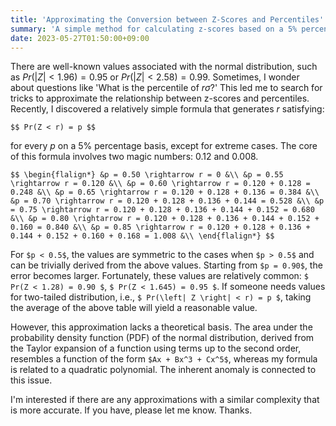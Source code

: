 ```yaml
---
title: 'Approximating the Conversion between Z-Scores and Percentiles'
summary: 'A simple method for calculating z-scores based on a 5% percentage basis'
date: 2023-05-27T01:50:00+09:00
---
```


There are well-known values associated with the normal distribution, such as $Pr(\left| Z \right| < 1.96) = 0.95$ or $Pr(\left| Z \right| < 2.58) = 0.99$. Sometimes, I wonder about questions like 'What is the percentile of $r\sigma$?' This led me to search for tricks to approximate the relationship between z-scores and percentiles. Recently, I discovered a relatively simple formula that generates $r$ satisfying:

`$$ Pr(Z < r) = p $$`

for every $p$ on a 5% percentage basis, except for extreme cases. The core of this formula involves two magic numbers: $0.12$ and $0.008$.

`$$
\begin{flalign*}
    &p = 0.50 \rightarrow r = 0 &\\
    &p = 0.55 \rightarrow r = 0.120 &\\
    &p = 0.60 \rightarrow r = 0.120 + 0.128 = 0.248 &\\
    &p = 0.65 \rightarrow r = 0.120 + 0.128 + 0.136 = 0.384 &\\
    &p = 0.70 \rightarrow r = 0.120 + 0.128 + 0.136 + 0.144 = 0.528 &\\
    &p = 0.75 \rightarrow r = 0.120 + 0.128 + 0.136 + 0.144 + 0.152 = 0.680 &\\
    &p = 0.80 \rightarrow r = 0.120 + 0.128 + 0.136 + 0.144 + 0.152 + 0.160 = 0.840 &\\
    &p = 0.85 \rightarrow r = 0.120 + 0.128 + 0.136 + 0.144 + 0.152 + 0.160 + 0.168 = 1.008 &\\
\end{flalign*}
$$`

For `$p < 0.5$`, the values are symmetric to the cases when `$p > 0.5$` and can be trivially derived from the above values. Starting from `$p = 0.90$`, the error becomes larger. Fortunately, these values are relatively common: `$ Pr(Z < 1.28) = 0.90 $`, `$ Pr(Z < 1.645) = 0.95 $`. If someone needs values for two-tailed distribution, i.e., `$ Pr(\left| Z \right| < r) = p $`, taking the average of the above table will yield a reasonable value.

However, this approximation lacks a theoretical basis. The area under the probability density function (PDF) of the normal distribution, derived from the Taylor expansion of a function using terms up to the second order, resembles a function of the form `$Ax + Bx^3 + Cx^5$`, whereas my formula is related to a quadratic polynomial. The inherent anomaly is connected to this issue.

I'm interested if there are any approximations with a similar complexity that is more accurate. If you have, please let me know. Thanks.
